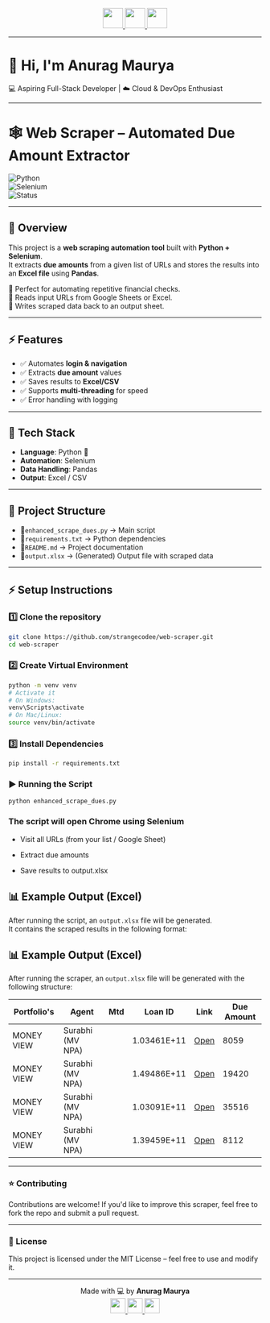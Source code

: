 <!-- ================= HEADER ================= -->
<p align="center">
  <a href="https://www.linkedin.com/in/annuragmaurya/" target="_blank">
    <img src="https://img.icons8.com/color/48/000000/linkedin.png" width="40"/>
  </a>
  <a href="https://github.com/strangecodee" target="_blank">
    <img src="https://img.icons8.com/fluency/48/github.png" width="40"/>
  </a>
  <a href="mailto:annu.exe@gmail.com" target="_blank">
    <img src="https://img.icons8.com/color/48/gmail-new.png" width="40"/>
  </a>
</p>

---

# 👋 Hi, I'm Anurag Maurya  
💻 Aspiring Full-Stack Developer | ☁️ Cloud & DevOps Enthusiast  

---

# 🕸️ Web Scraper – Automated Due Amount Extractor  

![Python](https://img.shields.io/badge/Python-3.8+-blue.svg?logo=python)  
![Selenium](https://img.shields.io/badge/Selenium-Automation-green.svg?logo=selenium)  
![Status](https://img.shields.io/badge/Status-Active-success.svg)  

---

## 📌 Overview  

This project is a **web scraping automation tool** built with **Python + Selenium**.  
It extracts **due amounts** from a given list of URLs and stores the results into an **Excel file** using **Pandas**.  

🔹 Perfect for automating repetitive financial checks.  
🔹 Reads input URLs from Google Sheets or Excel.  
🔹 Writes scraped data back to an output sheet.  

---

## ⚡ Features  

- ✅ Automates **login & navigation**  
- ✅ Extracts **due amount** values  
- ✅ Saves results to **Excel/CSV**  
- ✅ Supports **multi-threading** for speed  
- ✅ Error handling with logging  

---

## 🚀 Tech Stack  

- **Language**: Python 🐍  
- **Automation**: Selenium  
- **Data Handling**: Pandas  
- **Output**: Excel / CSV  

---

## 📂 Project Structure
- 📜`enhanced_scrape_dues.py` → Main script  
- 📜`requirements.txt` → Python dependencies  
- 📜`README.md` → Project documentation  
- 📜`output.xlsx` → (Generated) Output file with scraped data  


---

## ⚡ Setup Instructions  

### 1️⃣ Clone the repository  
```bash
git clone https://github.com/strangecodee/web-scraper.git
cd web-scraper
```
### 2️⃣ Create Virtual Environment
```bash
python -m venv venv
# Activate it
# On Windows:
venv\Scripts\activate
# On Mac/Linux:
source venv/bin/activate
```
 ### 3️⃣ Install Dependencies
```bash
pip install -r requirements.txt
```
### ▶️ Running the Script
```bash
python enhanced_scrape_dues.py
```

### The script will open Chrome using Selenium

- Visit all URLs (from your list / Google Sheet)

- Extract due amounts

- Save results to output.xlsx

## 📊 Example Output (Excel)

After running the script, an `output.xlsx` file will be generated.  
It contains the scraped results in the following format:

## 📊 Example Output (Excel)

After running the scraper, an `output.xlsx` file will be generated with the following structure:

| Portfolio's | Agent            | Mtd | Loan ID      | Link                                                                                                                                     | Due Amount |
|-------------|------------------|-----|--------------|------------------------------------------------------------------------------------------------------------------------------------------|------------|
| MONEY VIEW  | Surabhi (MV NPA) |     | 1.03461E+11  | [Open](https://moneyview.whizdm.com/payment/init?l=ff808081925184b40192550850906f73&paymentIntent=dues&source=web&originSource=agency)  | 8059       |
| MONEY VIEW  | Surabhi (MV NPA) |     | 1.49486E+11  | [Open](https://moneyview.whizdm.com/payment/init?l=ff808081901f526f019021881aeb5bce&paymentIntent=dues&source=web&originSource=agency)  | 19420      |
| MONEY VIEW  | Surabhi (MV NPA) |     | 1.03091E+11  | [Open](https://moneyview.whizdm.com/payment/init?l=ff8080818fed91e7018fef1521e249e4&paymentIntent=dues&source=web&originSource=agency)  | 35516      |
| MONEY VIEW  | Surabhi (MV NPA) |     | 1.39459E+11  | [Open](https://moneyview.whizdm.com/payment/init?l=ff8080819208c605019209b12d49609c&paymentIntent=dues&source=web&originSource=agency)  | 8112       |

---
### ⭐ Contributing

Contributions are welcome!
If you'd like to improve this scraper, feel free to fork the repo and submit a pull request.

---
### 📜 License

This project is licensed under the MIT License – feel free to use and modify it.

---

<!-- ================= FOOTER ================= -->
<p align="center">
  Made with 💻 by <b>Anurag Maurya</b>  
  <br/>
  <a href="https://www.linkedin.com/in/annuragmaurya/" target="_blank">
    <img src="https://img.icons8.com/color/48/000000/linkedin.png" width="30"/>
  </a>
  <a href="https://github.com/strangecodee" target="_blank">
    <img src="https://img.icons8.com/fluency/48/github.png" width="30"/>
  </a>
  <a href="mailto:annu.exe@gmail.com" target="_blank">
    <img src="https://img.icons8.com/color/48/gmail-new.png" width="30"/>
  </a>
</p>


